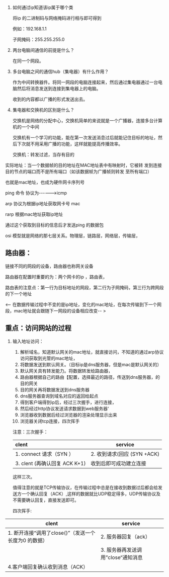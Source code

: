 1. 如何通过ip知道该ip属于哪个类

   将ip 的二进制码与网络掩码进行相与即可得到

   例如：192.168.1.1

   子网掩码：255.255.255.0

   

2. 两台电脑间通信的前提是什么？

   在同一个网段。

   

3. 多台电脑之间的通信hub（集电器）有什么作用？

   作为中间转换器件。将同一网段的电脑连接起来，然后通过集电器通过一台电脑然后将消息发送到连接到集电器上的电脑。

   收到的内容都以广播的形式发送出去。

   

4. 集电器和交换机的区别是什么？

   交换机是网络的分配中心，交换机简单的来说就是一个广播器，连接多台计算机的一个中间

   交换机有一个学习的功能，能在第一次发送消息过后就能记住目标的地址，然后下次就不用采用广播的功能，这样就能提高传播效率。

   交换机：转发过滤，当存有目的

实际地址：当⼀个数据帧的⽬的地址在MAC地址表中有映射时，它被转
发到连接⽬的节点的端⼝⽽不是所有端⼝（如该数据帧为⼴播帧则转发
⾄所有端⼝）

也就是mac地址，也成为硬件网卡序列号 



ping 命令 协议为------>icmp

arp 协议为根据ip地址获取网卡号 mac 

rarp 根据mac地址获取ip地址

通过这个获取到目标的信息后才发送ping 的数据包

osi 模型就是网络的那七层关系。物理层，链路层，网络层，传输层，

## 路由器：

链接不同的网段的设备，路由器也称网关设备

路由器在配置时重要的为：两个网卡的ip ，路由表，

路由表的注意点：第一行为目标地址的网段，第二行为子网掩码，第三行为跨网段的下一个地址

<-- 在数据传输过程中不变的是ip地址，变化的mac地址，在每次传输到下一个网段，mac地址就会跟随下一网段的设备相应改变-- >

## 重点：访问网站的过程

1. 输入地址访问：

   1. 解析域名，知道默认网关的mac地址，就直接访问，不知道的通过arp协议访问获取到光管的mac地址，
   2. 将数据发送到默认网关。（目标ip是dns服务器，但是mac是默认网关的）
   3. 默认网关具有转发能力。将数据转发给路由器，
   4. 路由器根据自己的路由【配置，选择最近的路径，传送到dns服务器，的目的网关
   5. 目的网关再将数据发送到dns服务器
   6. dns服务器查询到域名对应的返回给起点
   7. 得到客户端得到ip后，经过三次握手，进行连接，
   8. 然后经过http协议发送请求数据到web服务器‘
   9. 浏览器收到数据后经过浏览器的渲染处理显示出来
   10. 浏览器关闭tcp连接，四次挥手 

   注意：三次握手：

   | clent                         | service                      |
   | :---------------------------- | ---------------------------- |
   | 1. connect 请求（SYN ）       | 2. 收到请求(回应  (SYN +ACK) |
   | 3. clent (再确认回复 ACK K+1) | 收到后即可成功建立连接       |

   这样三次。

   

   值得注意的就是TCP传输协议，在传输过程中总是在接收到数据过后都会给发送方一个确认回复（ACK）,这样的数据就比UDP稳定得多，UDP传输协议及不需要确认回复，直接发送即可。

   四次挥手:

| clent                                                | service                            |
| ---------------------------------------------------- | ---------------------------------- |
| 1. 断开连接“调用了close()”（发送一个长度为0 的数据） | 2. 服务器回复（ack）               |
|                                                      | 3. 服务器再发送调用”close“通知消息 |
| 4.客户端回复确认收到消息（ACK）                      |                                    |

